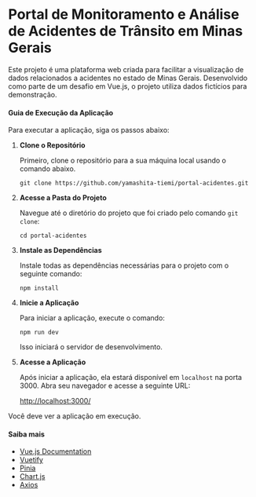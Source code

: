 # Portal de Monitoramento e Análise de Acidentes de Trânsito em Minas Gerais

Este projeto é uma plataforma web criada para facilitar a visualização de dados relacionados a acidentes no estado de Minas Gerais. Desenvolvido como parte de um desafio em Vue.js, o projeto utiliza dados fictícios para demonstração.

####  Guia de Execução da Aplicação

Para executar a aplicação, siga os passos abaixo:

1. **Clone o Repositório**

   Primeiro, clone o repositório para a sua máquina local usando o comando abaixo. 
   ```
   git clone https://github.com/yamashita-tiemi/portal-acidentes.git
   ```
2. **Acesse a Pasta do Projeto**

    Navegue até o diretório do projeto que foi criado pelo comando `git clone`:
    ```
    cd portal-acidentes
    ```
3. **Instale as Dependências**

    Instale todas as dependências necessárias para o projeto com o seguinte comando:
    ```
    npm install
    ```
4. **Inicie a Aplicação**

    Para iniciar a aplicação, execute o comando:
    ```
    npm run dev
    ```
    Isso iniciará o servidor de desenvolvimento.

5. **Acesse a Aplicação**

    Após iniciar a aplicação, ela estará disponível em `localhost` na porta 3000. Abra seu navegador e acesse a seguinte URL:
    
    [http://localhost:3000/](http://localhost:3000/)

Você deve ver a aplicação em execução.




#### Saiba mais

- [Vue.js Documentation](https://vuejs.org/guide/introduction.html)
- [Vuetify](https://vuetifyjs.com/en/)
- [Pinia](https://pinia.vuejs.org/)
- [Chart.js](https://www.chartjs.org/)
- [Axios](https://axios-http.com/ptbr/docs/intro)

